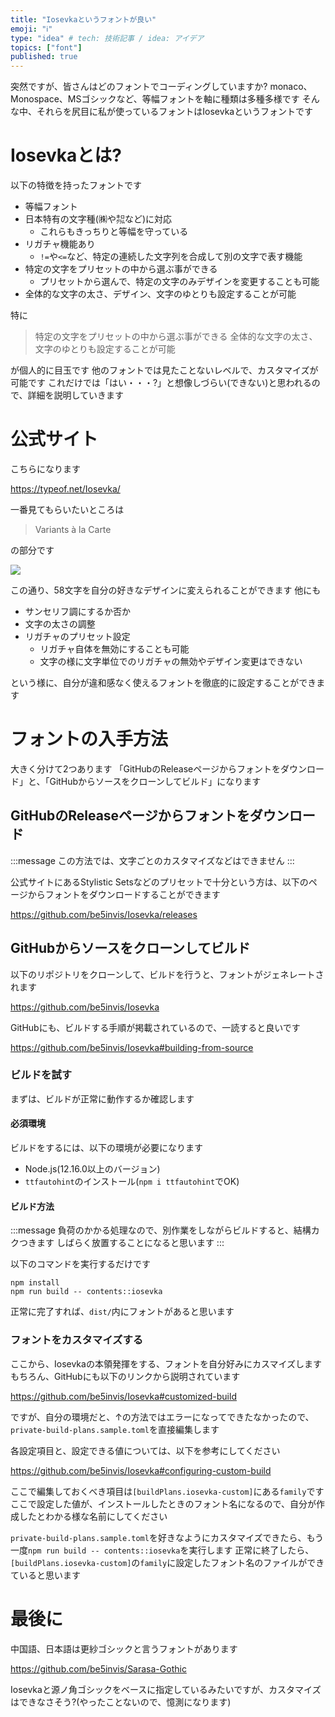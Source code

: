 ```yaml
---
title: "Iosevkaというフォントが良い"
emoji: "ℹ️"
type: "idea" # tech: 技術記事 / idea: アイデア
topics: ["font"]
published: true
---
```

突然ですが、皆さんはどのフォントでコーディングしていますか?
monaco、Monospace、MSゴシックなど、等幅フォントを軸に種類は多種多様です
そんな中、それらを尻目に私が使っているフォントはIosevkaというフォントです

# Iosevkaとは?

以下の特徴を持ったフォントです

* 等幅フォント
* 日本特有の文字種(㈱や㌕など)に対応
  * これらもきっちりと等幅を守っている
* リガチャ機能あり
  * `!=`や`<=`など、特定の連続した文字列を合成して別の文字で表す機能
* 特定の文字をプリセットの中から選ぶ事ができる
  * プリセットから選んで、特定の文字のみデザインを変更することも可能
* 全体的な文字の太さ、デザイン、文字のゆとりも設定することが可能

特に

> 特定の文字をプリセットの中から選ぶ事ができる
> 全体的な文字の太さ、文字のゆとりも設定することが可能

が個人的に目玉です
他のフォントでは見たことないレベルで、カスタマイズが可能です
これだけでは「はい・・・?」と想像しづらい(できない)と思われるので、詳細を説明していきます

# 公式サイト

こちらになります

https://typeof.net/Iosevka/

一番見てもらいたいところは

> Variants à la Carte

の部分です

![](https://i.gyazo.com/05cbd9e3aca561d3c7a9a185ddd664af.gif)

この通り、58文字を自分の好きなデザインに変えられることができます
他にも

* サンセリフ調にするか否か
* 文字の太さの調整
* リガチャのプリセット設定
  * リガチャ自体を無効にすることも可能
  * 文字の様に文字単位でのリガチャの無効やデザイン変更はできない

という様に、自分が違和感なく使えるフォントを徹底的に設定することができます

# フォントの入手方法

大きく分けて2つあります
「GitHubのReleaseページからフォントをダウンロード」と、「GitHubからソースをクローンしてビルド」になります

## GitHubのReleaseページからフォントをダウンロード

:::message
この方法では、文字ごとのカスタマイズなどはできません
:::

公式サイトにあるStylistic Setsなどのプリセットで十分という方は、以下のページからフォントをダウンロードすることができます

https://github.com/be5invis/Iosevka/releases

## GitHubからソースをクローンしてビルド

以下のリポジトリをクローンして、ビルドを行うと、フォントがジェネレートされます

https://github.com/be5invis/Iosevka

GitHubにも、ビルドする手順が掲載されているので、一読すると良いです

https://github.com/be5invis/Iosevka#building-from-source

### ビルドを試す

まずは、ビルドが正常に動作するか確認します

#### 必須環境

ビルドをするには、以下の環境が必要になります

* Node.js(12.16.0以上のバージョン)
* `ttfautohint`のインストール(`npm i ttfautohint`でOK)

#### ビルド方法

:::message
負荷のかかる処理なので、別作業をしながらビルドすると、結構カクつきます
しばらく放置することになると思います
:::

以下のコマンドを実行するだけです

```shell
npm install
npm run build -- contents::iosevka
```

正常に完了すれば、`dist/`内にフォントがあると思います

### フォントをカスタマイズする

ここから、Iosevkaの本領発揮をする、フォントを自分好みにカスマイズします
もちろん、GitHubにも以下のリンクから説明されています

https://github.com/be5invis/Iosevka#customized-build

ですが、自分の環境だと、↑の方法ではエラーになってできたなかったので、`private-build-plans.sample.toml`を直接編集します

各設定項目と、設定できる値については、以下を参考にしてください

https://github.com/be5invis/Iosevka#configuring-custom-build

ここで編集しておくべき項目は`[buildPlans.iosevka-custom]`にある`family`です
ここで設定した値が、インストールしたときのフォント名になるので、自分が作成したとわかる様な名前にしてください

`private-build-plans.sample.toml`を好きなようにカスタマイズできたら、もう一度`npm run build -- contents::iosevka`を実行します
正常に終了したら、`[buildPlans.iosevka-custom]`の`family`に設定したフォント名のファイルができていると思います

# 最後に

中国語、日本語は更紗ゴシックと言うフォントがあります

https://github.com/be5invis/Sarasa-Gothic

Iosevkaと源ノ角ゴシックをベースに指定しているみたいですが、カスタマイズはできなさそう?(やったことないので、憶測になります)